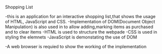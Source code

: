 Shopping List


-this is an application for an interactive shopping list,that shows the usage of HTML, JavaScript and CSS.
-Implementation of DOM(Document Object Manipulation) is also used in to allow adding,marking items as purchased and to clear items
-HTML is used to structure the webpade
-CSS is used in styling the elemnets
-JavaScript is demonstating the use of DOM

-A web browser is requied to show the working of the implementation
